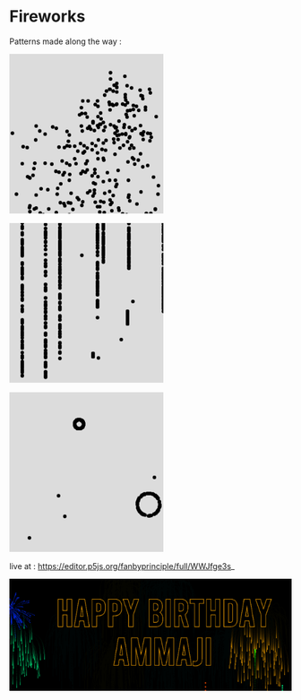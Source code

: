 # Fireworks

Patterns made along the way :

![](popcorn.gif)

![](champagne.gif)

![](bubbles.gif)

live at : https://editor.p5js.org/fanbyprinciple/full/WWJfge3s_

![](final.png)